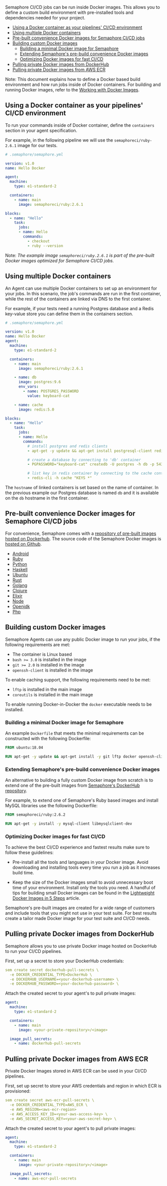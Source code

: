 Semaphore CI/CD jobs can be run inside Docker images. This allows you to define
a custom build environment with pre-installed tools and dependencies needed for
your project.

- [Using a Docker container as your pipelines' CI/CD environment](#using-a-docker-container-as-your-pipelines-ci-cd-environment)
- [Using multiple Docker containers](#using-multiple-docker-containers)
- [Pre-built convenience Docker images for Semaphore CI/CD jobs](#pre-built-convenience-docker-images-for-semaphore-ci-cd-jobs)
- [Building custom Docker images](#building-custom-docker-images)
  - [Building a minimal Docker image for Semaphore](#building-a-minimal-docker-image-for-semaphore)
  - [Extending Semaphore's pre-build convenience Docker images](#extending-semaphores-pre-built-convenience-docker-images)
  - [Optimizing Docker images for fast CI/CD](#optimizing-docker-images-for-fast-ci-cd)
- [Pulling private Docker images from DockerHub](#pulling-private-docker-images-from-dockerhub)
- [Pulling private Docker images from AWS ECR](#pulling-private-docker-images-from-aws-ecr)

Note: This document explains how to define a Docker based build environment and
how run jobs inside of Docker containers. For building and running Docker
images, refer to the [Working with Docker Images][working-with-docker].

## Using a Docker container as your pipelines' CI/CD environment

To run your commands inside of Docker container, define the `containers` section in
your agent specification.

For example, in the following pipeline we will use the `semaphoreci/ruby-2.6.1`
image for our tests.

``` yaml
# .semaphore/semaphore.yml

version: v1.0
name: Hello Docker

agent:
  machine:
    type: e1-standard-2

  containers:
    - name: main
      image: semaphoreci/ruby:2.6.1

blocks:
  - name: "Hello"
    task:
      jobs:
      - name: Hello
        commands:
          - checkout
          - ruby --version
```

Note: *The example image `semaphoreci/ruby.2.6.1` is part of the pre-built
Docker images optimized for Semaphore CI/CD jobs.*

## Using multiple Docker containers

An Agent can use multiple Docker containers to set up an environment for your
jobs. In this scenario, the job's commands are run in the first container,
while the rest of the containers are linked via DNS to the first container.

For example, if your tests need a running Postgres database and a Redis
key-value store you can define them in the containers section.

``` yaml
# .semaphore/semaphore.yml

version: v1.0
name: Hello Docker
agent:
  machine:
    type: e1-standard-2

  containers:
    - name: main
      image: semaphoreci/ruby:2.6.1

    - name: db
      image: postgres:9.6
      env_vars:
        - name: POSTGRES_PASSWORD
          value: keyboard-cat

    - name: cache
      image: redis:5.0

blocks:
  - name: "Hello"
    task:
      jobs:
      - name: Hello
        commands:
          # install postgres and redis clients
          - apt-get -y update && apt-get install postgresql-client redis-tools

          # create a database by connecting to 'db' container
          - PGPASSWORD="keyboard-cat" createdb -U postgres -h db -p 5432

          # list key in redis container by connecting to the cache container
          - redis-cli -h cache "KEYS *"
```

The `hostname` of linked containers is set based on the name of container. In
the previous example our Postgres database is named `db` and it is available
on the `db` hostname in the first container.

## Pre-built convenience Docker images for Semaphore CI/CD jobs

For convenience, Semaphore comes with a [repository of pre-built images hosted
on Dockerhub][dockerhub-semaphore]. The source code of the Semaphore Docker
images is [hosted on Github][docker-images-repo].

- [Android](https://hub.docker.com/r/semaphoreci/android)
- [Ruby](https://hub.docker.com/r/semaphoreci/ruby)
- [Python](https://hub.docker.com/r/semaphoreci/python)
- [Haskell](https://hub.docker.com/r/semaphoreci/haskell)
- [Ubuntu](https://hub.docker.com/r/semaphoreci/ubuntu)
- [Rust](https://hub.docker.com/r/semaphoreci/rust)
- [Golang](https://hub.docker.com/r/semaphoreci/golang)
- [Clojure](https://hub.docker.com/r/semaphoreci/clojure)
- [Elixir](https://hub.docker.com/r/semaphoreci/elixir)
- [Node](https://hub.docker.com/r/semaphoreci/node)
- [Openjdk](https://hub.docker.com/r/semaphoreci/openjdk)
- [Php](https://hub.docker.com/r/semaphoreci/php)

## Building custom Docker images

Semaphore Agents can use any public Docker image to run your jobs, if the
following requirements are met:

- The container is Linux based
- `bash >= 3.0` is installed in the image
- `git >= 2.0` is installed in the image
- `openssh-client` is installed in the image

To enable caching support, the following requirements need to be met:

- `lftp` is installed in the main image
- `coreutils` is installed in the main image

To enable running Docker-in-Docker the `docker` executable needs to be installed.

### Building a minimal Docker image for Semaphore

An example `Dockerfile` that meets the minimal requirements can be constructed
with the following Dockerfile:

``` Dockerfile
FROM ubuntu:18.04

RUN apt-get -y update && apt-get install -y git lftp docker openssh-client coreutils
```

### Extending Semaphore's pre-build convenience Docker images

An alternative to building a fully custom Docker image from scratch is to extend
one of the pre-built images from [Semaphore's DockerHub repository][dockerhub-semaphore].

For example, to extend one of Semaphore's Ruby based images and install MySQL
libraries use the following Dockerfile:

``` Dockerfile
FROM semaphoreci/ruby:2.6.2

RUN apt-get -y install -y mysql-client libmysqlclient-dev
```

### Optimizing Docker images for fast CI/CD

To achieve the best CI/CD experience and fastest results make sure to follow
these guidelines:

- Pre-install all the tools and languages in your Docker image. Avoid
  downloading and installing tools every time you run a job as it increases
  build time.

- Keep the size of the Docker images small to avoid unnecessary boot time of
  your environment. Install only the tools you need. A handful of tips for
  building small Docker images can be found in the [Lightweight Docker Images
  in 5 Steps][lightweight-docker-images] article.

Semaphore's pre-built images are created for a wide range of customers and
include tools that you might not use in your test suite. For best results
create a tailor made Docker image for your test suite and CI/CD needs.

## Pulling private Docker images from DockerHub

Semaphore allows you to use private Docker image hosted on DockerHub to run
your CI/CD pipelines.

First, set up a secret to store your DockerHub credentials:

``` yaml
sem create secret dockerhub-pull-secrets \
  -e DOCKER_CREDENTIAL_TYPE=DockerHub \
  -e DOCKERHUB_USERNAME=<your-dockerhub-username> \
  -e DOCKERHUB_PASSWORD=<your-dockerhub-password> \
```

Attach the created secret to your agent's to pull private images:

``` yaml
agent:
  machine:
    type: e1-standard-2

  containers:
    - name: main
      image: <your-private-repository>/<image>

  image_pull_secrets:
    - name: dockerhub-pull-secrets
```

## Pulling private Docker images from AWS ECR

Private Docker Images stored in AWS ECR can be used in your CI/CD pipelines.

First, set up secret to store your AWS credentials and region in which ECR is provisioned:

``` yaml
sem create secret aws-ecr-pull-secrets \
  -e DOCKER_CREDENTIAL_TYPE=AWS_ECR \
  -e AWS_REGION=<aws-ecr-region>
  -e AWS_ACCESS_KEY_ID=<your-aws-access-key> \
  -e AWS_SECRET_ACCESS_KEY=<your-aws-secret-key> \
```

Attach the created secret to your agent's to pull private images:

``` yaml
agent:
  machine:
    type: e1-standard-2

  containers:
    - name: main
      image: <your-private-repository>/<image>

  image_pull_secrets:
    - name: aws-ecr-pull-secrets
```

[working-with-docker]: https://docs.semaphoreci.com/article/78-working-with-docker-images
[dockerhub-semaphore]: https://hub.docker.com/u/semaphoreci
[docker-images-repo]: https://github.com/semaphoreci/docker-images
[lightweight-docker-images]: https://semaphoreci.com/blog/2016/12/13/lightweight-docker-images-in-5-steps.html

